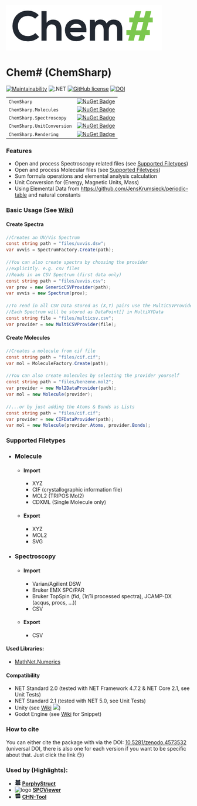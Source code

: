 ![](https://raw.githubusercontent.com/JensKrumsieck/ChemSharp/master/.github/chemsharp.png)
# Chem# (ChemSharp)

[![Maintainability](https://api.codeclimate.com/v1/badges/bb81db40213cc68deb97/maintainability)](https://codeclimate.com/github/JensKrumsieck/ChemSharp/maintainability)
![.NET](https://github.com/JensKrumsieck/ChemSharp/workflows/.NET/badge.svg)
[![GitHub license](https://img.shields.io/github/license/JensKrumsieck/ChemSharp)](https://github.com/JensKrumsieck/ChemSharp/blob/master/LICENSE)
[![DOI](https://zenodo.org/badge/DOI/10.5281/zenodo.4573532.svg)](https://doi.org/10.5281/zenodo.4573532)

| | |
|-|-|
| `ChemSharp` | [![NuGet Badge](https://buildstats.info/nuget/ChemSharp)](https://www.nuget.org/packages/ChemSharp/) |
| `ChemSharp.Molecules` | [![NuGet Badge](https://buildstats.info/nuget/ChemSharp.Molecules)](https://www.nuget.org/packages/ChemSharp.Molecules/) |
| `ChemSharp.Spectroscopy` | [![NuGet Badge](https://buildstats.info/nuget/ChemSharp.Spectroscopy)](https://www.nuget.org/packages/ChemSharp.Spectroscopy/) |
|`ChemSharp.UnitConversion` | [![NuGet Badge](https://buildstats.info/nuget/ChemSharp.UnitConversion)](https://www.nuget.org/packages/ChemSharp.UnitConversion/) |
| `ChemSharp.Rendering` | [![NuGet Badge](https://buildstats.info/nuget/ChemSharp.Rendering)](https://www.nuget.org/packages/ChemSharp.Rendering/) |

### Features
* Open and process Spectroscopy related files (see [Supported Filetypes](#spectroscopy))
* Open and process Molecular files (see [Supported Filetypes](#molecule))
* Sum formula operations and elemental analysis calculation
* Unit Conversion for (Energy, Magnetic Units, Mass)
* Using Elemental Data from https://github.com/JensKrumsieck/periodic-table and natural constants

### Basic Usage (See [Wiki](https://github.com/JensKrumsieck/ChemSharp/wiki))
#### Create Spectra
```csharp
//Creates an UV/Vis Spectrum
const string path = "files/uvvis.dsw";
var uvvis = SpectrumFactory.Create(path);

//You can also create spectra by choosing the provider 
//explicitly. e.g. csv files
//Reads in an CSV Spectrum (first data only)
const string path = "files/uvvis.csv";
var prov = new GenericCSVProvider(path);
var uvvis = new Spectrum(prov);

//To read in all CSV Data stored as (X,Y) pairs use the MultiCSVProvider
//Each Spectrum will be stored as DataPoint[] in MultiXYData
const string file = "files/multicsv.csv";
var provider = new MultiCSVProvider(file);
```
#### Create Molecules
```csharp
//Creates a molecule from cif file
const string path = "files/cif.cif";
var mol = MoleculeFactory.Create(path);

//You can also create molecules by selecting the provider yourself
const string path = "files/benzene.mol2";
var provider = new Mol2DataProvider(path);
var mol = new Molecule(provider);

//...or by just adding the Atoms & Bonds as Lists
const string path = "files/cif.cif";
var provider = new CIFDataProvider(path);
var mol = new Molecule(provider.Atoms, provider.Bonds);
```
### Supported Filetypes
* ### Molecule
	* #### Import
		* XYZ
		* CIF (crystallographic information file)
		* MOL2 (TRIPOS Mol2)
		* CDXML (Single Molecule only)
	* #### Export
		* XYZ
		* MOL2
		* SVG

* ### Spectroscopy
	* #### Import
		* Varian/Agilient DSW
		* Bruker EMX SPC/PAR
		* Bruker TopSpin (fid, (1r/1i processed spectra), JCAMP-DX (acqus, procs, ...))
		* CSV
	* #### Export
		* CSV

#### Used Libraries:
* [MathNet.Numerics](https://github.com/mathnet/mathnet-numerics)

#### Compatibility
* NET Standard 2.0 (tested with NET Framework 4.7.2 & NET Core 2.1, see Unit Tests)
* NET Standard 2.1 (tested with NET 5.0, see Unit Tests)
* Unity (see [Wiki](https://github.com/JensKrumsieck/ChemSharp/wiki/Use-with-Unity) 
<a href="https://github.com/JensKrumsieck/ChemSharp/wiki/Use-with-Unity"><img src="https://img.shields.io/badge/Unity-100000?logo=unity&logoColor=white"/></a>)
* Godot Engine (see [Wiki](https://github.com/JensKrumsieck/ChemSharp/wiki/Use-with-Godot-Engine) for Snippet)

### How to cite
You can either cite the package with via the DOI: [10.5281/zenodo.4573532](https://doi.org/10.5281/zenodo.4573532) (universal DOI, there is also one for each version if you want to be specific about that. Just click the link :smirk:)

### Used by (Highlights):
*  <img src="https://github.com/JensKrumsieck/PorphyStruct/blob/master/PorphyStruct.WPF/Resources/porphystruct.png" alt="logo" height="16"/>  **[PorphyStruct](https://github.com/JensKrumsieck/PorphyStruct)**
* <img src="https://raw.githubusercontent.com/JensKrumsieck/SPCViewer/master/.github/spc.png" alt="logo" height="16"/>  **[SPCViewer](https://github.com/JensKrumsieck/SPCViewer)**
* <img src="https://raw.githubusercontent.com/JensKrumsieck/CHN-Tool/master/.github/chn.png" alt="logo" height="16"/>  **[CHN-Tool](https://github.com/JensKrumsieck/CHN-Tool)**
